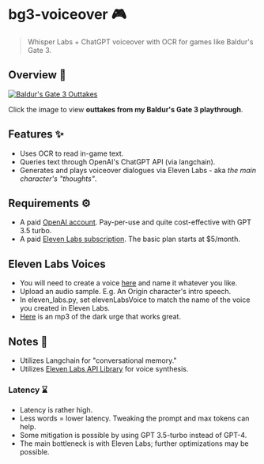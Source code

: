 # bg3-voiceover :video_game:
> Whisper Labs + ChatGPT voiceover with OCR for games like Baldur's Gate 3.

## Overview :movie_camera:
[![Baldur's Gate 3 Outtakes](https://img.youtube.com/vi/bOrfytcX8mM/0.jpg)](https://youtu.be/bOrfytcX8mM?si=Z8GBHDHv-Qobd8Va)

Click the image to view **outtakes from my Baldur's Gate 3 playthrough**.

## Features :sparkles:
  - Uses OCR to read in-game text.
  - Queries text through OpenAI's ChatGPT API (via langchain).
  - Generates and plays voiceover dialogues via Eleven Labs - aka *the main character's "thoughts"*.

## Requirements :gear:
  - A paid [OpenAI account](https://tinyurl.com/euxs2xvw). Pay-per-use and quite cost-effective with GPT 3.5 turbo.
  - A paid [Eleven Labs subscription](https://elevenlabs.io). The basic plan starts at $5/month.

## Eleven Labs Voices
  - You will need to create a voice [here](https://elevenlabs.io/speech-synthesis) and name it whatever you like.
  - Upload an audio sample. E.g. An Origin character's intro speech.
  - In eleven_labs.py, set elevenLabsVoice to match the name of the voice you created in Eleven Labs.
  - [Here](https://drive.google.com/file/d/1EkhfnwoT35_5EXy6-qTIZ5GesXWiber6/view?usp=sharing) is an mp3 of the dark urge that works great.

## Notes :memo:
  - Utilizes Langchain for "conversational memory."
  - Utilizes [Eleven Labs API Library](https://github.com/lugia19/elevenlabslib) for voice synthesis.

### Latency :hourglass:
  - Latency is rather high.
  - Less words = lower latency. Tweaking the prompt and max tokens can help.
  - Some mitigation is possible by using GPT 3.5-turbo instead of GPT-4.
  - The main bottleneck is with Eleven Labs; further optimizations may be possible.
